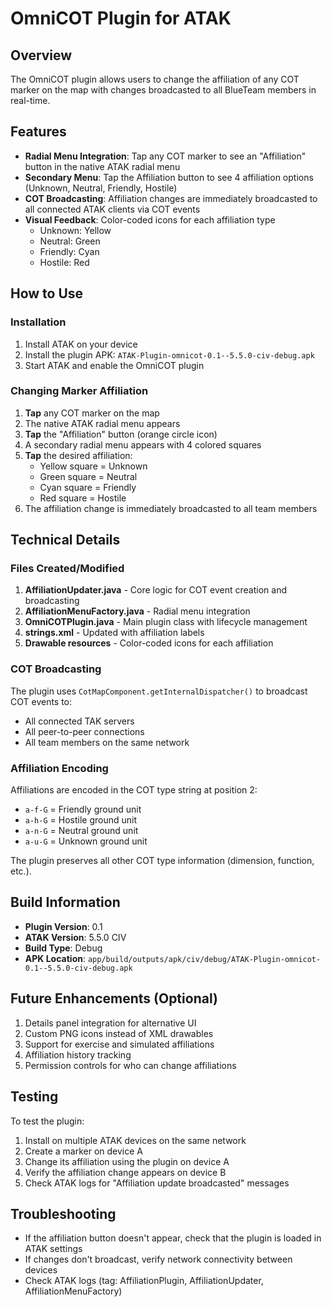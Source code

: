 # OmniCOT Plugin for ATAK

## Overview
The OmniCOT plugin allows users to change the affiliation of any COT marker on the map with changes broadcasted to all BlueTeam members in real-time.

## Features
- **Radial Menu Integration**: Tap any COT marker to see an "Affiliation" button in the native ATAK radial menu
- **Secondary Menu**: Tap the Affiliation button to see 4 affiliation options (Unknown, Neutral, Friendly, Hostile)
- **COT Broadcasting**: Affiliation changes are immediately broadcasted to all connected ATAK clients via COT events
- **Visual Feedback**: Color-coded icons for each affiliation type
  - Unknown: Yellow
  - Neutral: Green
  - Friendly: Cyan
  - Hostile: Red

## How to Use

### Installation
1. Install ATAK on your device
2. Install the plugin APK: `ATAK-Plugin-omnicot-0.1--5.5.0-civ-debug.apk`
3. Start ATAK and enable the OmniCOT plugin

### Changing Marker Affiliation
1. **Tap** any COT marker on the map
2. The native ATAK radial menu appears
3. **Tap** the "Affiliation" button (orange circle icon)
4. A secondary radial menu appears with 4 colored squares
5. **Tap** the desired affiliation:
   - Yellow square = Unknown
   - Green square = Neutral
   - Cyan square = Friendly
   - Red square = Hostile
6. The affiliation change is immediately broadcasted to all team members

## Technical Details

### Files Created/Modified
1. **AffiliationUpdater.java** - Core logic for COT event creation and broadcasting
2. **AffiliationMenuFactory.java** - Radial menu integration
3. **OmniCOTPlugin.java** - Main plugin class with lifecycle management
4. **strings.xml** - Updated with affiliation labels
5. **Drawable resources** - Color-coded icons for each affiliation

### COT Broadcasting
The plugin uses `CotMapComponent.getInternalDispatcher()` to broadcast COT events to:
- All connected TAK servers
- All peer-to-peer connections
- All team members on the same network

### Affiliation Encoding
Affiliations are encoded in the COT type string at position 2:
- `a-f-G` = Friendly ground unit
- `a-h-G` = Hostile ground unit
- `a-n-G` = Neutral ground unit
- `a-u-G` = Unknown ground unit

The plugin preserves all other COT type information (dimension, function, etc.).

## Build Information
- **Plugin Version**: 0.1
- **ATAK Version**: 5.5.0 CIV
- **Build Type**: Debug
- **APK Location**: `app/build/outputs/apk/civ/debug/ATAK-Plugin-omnicot-0.1--5.5.0-civ-debug.apk`

## Future Enhancements (Optional)
1. Details panel integration for alternative UI
2. Custom PNG icons instead of XML drawables
3. Support for exercise and simulated affiliations
4. Affiliation history tracking
5. Permission controls for who can change affiliations

## Testing
To test the plugin:
1. Install on multiple ATAK devices on the same network
2. Create a marker on device A
3. Change its affiliation using the plugin on device A
4. Verify the affiliation change appears on device B
5. Check ATAK logs for "Affiliation update broadcasted" messages

## Troubleshooting
- If the affiliation button doesn't appear, check that the plugin is loaded in ATAK settings
- If changes don't broadcast, verify network connectivity between devices
- Check ATAK logs (tag: AffiliationPlugin, AffiliationUpdater, AffiliationMenuFactory)
